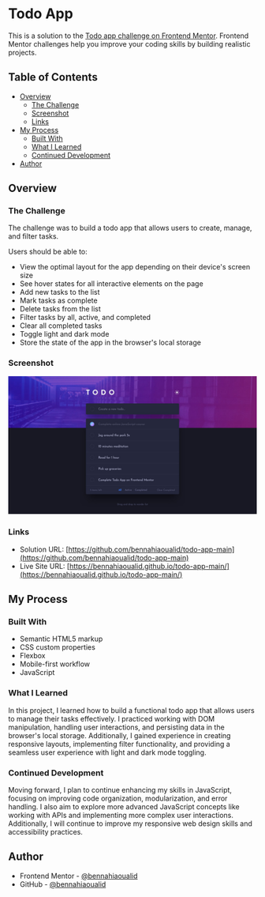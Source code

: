 # Todo App

This is a solution to the [Todo app challenge on Frontend Mentor](https://www.frontendmentor.io/challenges/todo-app-Su1_KokOW). Frontend Mentor challenges help you improve your coding skills by building realistic projects.

## Table of Contents

- [Overview](#overview)
  - [The Challenge](#the-challenge)
  - [Screenshot](#screenshot)
  - [Links](#links)
- [My Process](#my-process)
  - [Built With](#built-with)
  - [What I Learned](#what-i-learned)
  - [Continued Development](#continued-development)
- [Author](#author)

## Overview

### The Challenge

The challenge was to build a todo app that allows users to create, manage, and filter tasks.

Users should be able to:

- View the optimal layout for the app depending on their device's screen size
- See hover states for all interactive elements on the page
- Add new tasks to the list
- Mark tasks as complete
- Delete tasks from the list
- Filter tasks by all, active, and completed
- Clear all completed tasks
- Toggle light and dark mode
- Store the state of the app in the browser's local storage

### Screenshot

![Screenshot](./design/desktop-design-dark.jpg)

### Links

- Solution URL: [https://github.com/bennahiaoualid/todo-app-main](https://github.com/bennahiaoualid/todo-app-main)
- Live Site URL: [https://bennahiaoualid.github.io/todo-app-main/](https://bennahiaoualid.github.io/todo-app-main/)

## My Process

### Built With

- Semantic HTML5 markup
- CSS custom properties
- Flexbox
- Mobile-first workflow
- JavaScript

### What I Learned

In this project, I learned how to build a functional todo app that allows users to manage their tasks effectively. I practiced working with DOM manipulation, handling user interactions, and persisting data in the browser's local storage. Additionally, I gained experience in creating responsive layouts, implementing filter functionality, and providing a seamless user experience with light and dark mode toggling.

### Continued Development

Moving forward, I plan to continue enhancing my skills in JavaScript, focusing on improving code organization, modularization, and error handling. I also aim to explore more advanced JavaScript concepts like working with APIs and implementing more complex user interactions. Additionally, I will continue to improve my responsive web design skills and accessibility practices.

## Author

- Frontend Mentor - [@bennahiaoualid](https://www.frontendmentor.io/profile/bennahiaoualid)
- GitHub - [@bennahiaoualid](https://github.com/bennahiaoualid)